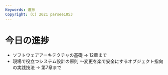 ```yaml
---
Keywords: 進捗
Copyright: (C) 2021 parsee1053
---
```


# 今日の進捗
* ソフトウェアアーキテクチャの基礎 → 12章まで
* 現場で役立つシステム設計の原則 〜変更を楽で安全にするオブジェクト指向の実践技法 → 第7章まで
